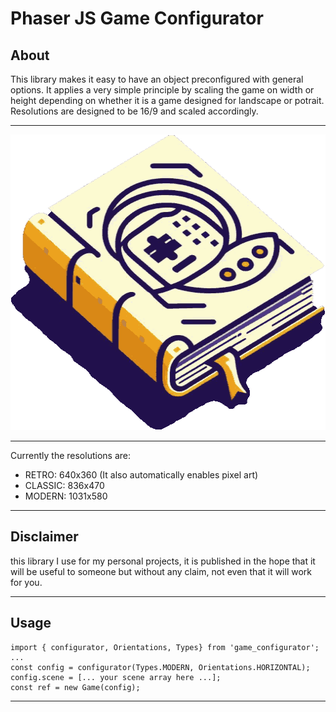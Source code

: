 # Phaser JS Game Configurator

## About

This library makes it easy to have an object preconfigured with general options.
It applies a very simple principle by scaling the game on width or height depending on whether it is a game designed for landscape or potrait.
Resolutions are designed to be 16/9 and scaled accordingly.

____

<p align="center">
  <img width="512" height="473" src="https://github.com/michegames/phaser_configurator/blob/main/logo.png?raw=true">
</p>

____

Currently the resolutions are:

* RETRO: 640x360 (It also automatically enables pixel art)
* CLASSIC: 836x470
* MODERN: 1031x580

______

## Disclaimer

this library I use for my personal projects, it is published in the hope that it will be useful to someone but without any claim, not even that it will work for you.

---

## Usage

    import { configurator, Orientations, Types} from 'game_configurator';
    ...
    const config = configurator(Types.MODERN, Orientations.HORIZONTAL);
    config.scene = [... your scene array here ...];
    const ref = new Game(config);

---

